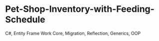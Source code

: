 # Pet-Shop-Inventory-with-Feeding-Schedule
C#, Entity Frame Work Core, Migration, Reflection, Generics, OOP
